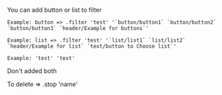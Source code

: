 You can add button or list to filter 
```
Example: button => .filter 'test' '`button/button1` `button/button2` `button/button3` `header/Example for buttons`'

Example: list => .filter 'test' '`list/list1` `list/list2` `header/Example for list` `text/button to Choose list`'

Example: 'test' 'test'
```
Don't added both

To delete => .stop 'name'